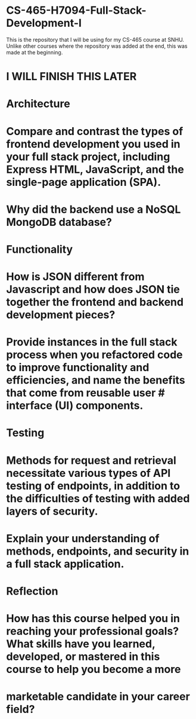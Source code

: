 # CS-465-H7094-Full-Stack-Development-I
This is the repository that I will be using for my CS-465 course at SNHU. Unlike other courses where the repository was added at the end, this was made at the beginning.

# I WILL FINISH THIS LATER

# Architecture
# Compare and contrast the types of frontend development you used in your full stack project, including Express HTML, JavaScript, and the single-page application (SPA).
# Why did the backend use a NoSQL MongoDB database?

# Functionality
# How is JSON different from Javascript and how does JSON tie together the frontend and backend development pieces?
# Provide instances in the full stack process when you refactored code to improve functionality and efficiencies, and name the benefits that come from reusable user # interface (UI) components.

# Testing
# Methods for request and retrieval necessitate various types of API testing of endpoints, in addition to the difficulties of testing with added layers of security. 
# Explain your understanding of methods, endpoints, and security in a full stack application.

# Reflection
# How has this course helped you in reaching your professional goals? What skills have you learned, developed, or mastered in this course to help you become a more 
# marketable candidate in your career field?
